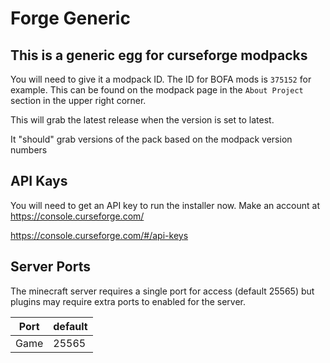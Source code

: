 # Forge Generic

## This is a generic egg for curseforge modpacks

You will need to give it a modpack ID. The ID for BOFA mods is `375152` for example.
This can be found on the modpack page in the `About Project` section in the upper right corner.

This will grab the latest release when the version is set to latest.

It "should" grab versions of the pack based on the modpack version numbers

## API Kays

You will need to get an API key to run the installer now. Make an account at https://console.curseforge.com/

https://console.curseforge.com/#/api-keys

## Server Ports

The minecraft server requires a single port for access (default 25565) but plugins may require extra ports to enabled for the server.

| Port  | default |
|-------|---------|
| Game  | 25565   |

